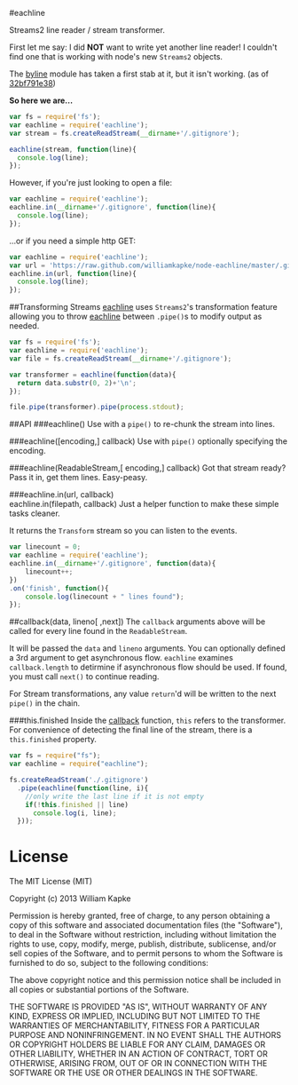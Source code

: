 #eachline

Streams2 line reader / stream transformer.

First let me say: I did **NOT** want to write yet another line reader! 
I couldn't find one that is working with node's new `Streams2` objects.

The [byline](https://github.com/jahewson/node-byline) module has taken a first stab at it, 
but it isn't working. (as of [32bf791e38](https://github.com/jahewson/node-byline/commit/32bf791e387a46c720b604d8d5807eeb8f668ddf))

**So here we are...**
```javascript
var fs = require('fs');
var eachline = require('eachline');
var stream = fs.createReadStream(__dirname+'/.gitignore');

eachline(stream, function(line){
  console.log(line);
});
```

However, if you're just looking to open a file:
```javascript
var eachline = require('eachline');
eachline.in(__dirname+'/.gitignore', function(line){
  console.log(line);
});
```

...or if you need a simple http GET:
```javascript
var eachline = require('eachline');
var url = 'https://raw.github.com/williamkapke/node-eachline/master/.gitignore';
eachline.in(url, function(line){
  console.log(line);
});
```

##Transforming Streams
[eachline](https://github.com/williamkapke/node-eachline) uses `Streams2`'s transformation
feature allowing you to throw [eachline](https://github.com/williamkapke/node-eachline) between `.pipe()`s
to modify output as needed.

```javascript
var fs = require('fs');
var eachline = require('eachline');
var file = fs.createReadStream(__dirname+'/.gitignore');

var transformer = eachline(function(data){
  return data.substr(0, 2)+'\n';
});

file.pipe(transformer).pipe(process.stdout);
```

##API
###eachline()
Use with a `pipe()` to re-chunk the stream into lines.

###eachline([encoding,] callback)
Use with `pipe()` optionally specifying the encoding.

###eachline(ReadableStream,[ encoding,] callback)
Got that stream ready? Pass it in, get them lines. Easy-peasy.

###eachline.in(url, callback)<br>
eachline.in(filepath, callback)
Just a helper function to make these simple tasks cleaner.

It returns the `Transform` stream so you can listen to the events.
```javascript
var linecount = 0;
var eachline = require('eachline');
eachline.in(__dirname+'/.gitignore', function(data){
	linecount++;
})
.on('finish', function(){
	console.log(linecount + " lines found");
});
```

<a id=callback></a>
##callback(data, lineno[ ,next])
The `callback` arguments above will be called for every line found in the `ReadableStream`.

It will be passed the `data` and `lineno` arguments. You can optionally defined a
3rd argument to get asynchronous flow. `eachline` examines `callback.length` to detirmine
if asynchronous flow should be used. If found, you must call `next()` to continue reading.

For Stream transformations, any value `return`'d will be written to the next `pipe()` in the chain.

###this.finished
Inside the [callback](#callback) function, `this` refers to the transformer. For convenience of
detecting the final line of the stream, there is a `this.finished` property.

```javascript
var fs = require("fs");
var eachline = require("eachline");

fs.createReadStream('./.gitignore')
  .pipe(eachline(function(line, i){
    //only write the last line if it is not empty
    if(!this.finished || line)
      console.log(i, line);
  }));
```

License
=======

The MIT License (MIT)

Copyright (c) 2013 William Kapke

Permission is hereby granted, free of charge, to any person obtaining a copy of
this software and associated documentation files (the "Software"), to deal in
the Software without restriction, including without limitation the rights to
use, copy, modify, merge, publish, distribute, sublicense, and/or sell copies of
the Software, and to permit persons to whom the Software is furnished to do so,
subject to the following conditions:

The above copyright notice and this permission notice shall be included in all
copies or substantial portions of the Software.

THE SOFTWARE IS PROVIDED "AS IS", WITHOUT WARRANTY OF ANY KIND, EXPRESS OR
IMPLIED, INCLUDING BUT NOT LIMITED TO THE WARRANTIES OF MERCHANTABILITY, FITNESS
FOR A PARTICULAR PURPOSE AND NONINFRINGEMENT. IN NO EVENT SHALL THE AUTHORS OR
COPYRIGHT HOLDERS BE LIABLE FOR ANY CLAIM, DAMAGES OR OTHER LIABILITY, WHETHER
IN AN ACTION OF CONTRACT, TORT OR OTHERWISE, ARISING FROM, OUT OF OR IN
CONNECTION WITH THE SOFTWARE OR THE USE OR OTHER DEALINGS IN THE SOFTWARE.
